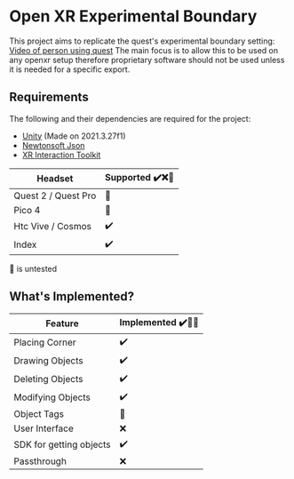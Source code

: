 ﻿# Open XR Experimental Boundary

This project aims to replicate the quest's experimental boundary setting: [Video of person using quest](https://www.youtube.com/watch?v=4t1CdmDeBhA)
The main focus is to allow this to be used on any openxr setup therefore proprietary software should not be used unless it is needed for a specific export.

## Requirements
The following and their dependencies are required for the project:
- [Unity](https://unity.com/) (Made on 2021.3.27f1)
- [Newtonsoft Json](https://docs.unity3d.com/Packages/com.unity.nuget.newtonsoft-json@2.0/manual/index.html) 
- [XR Interaction Toolkit](https://docs.unity3d.com/Packages/com.unity.xr.interaction.toolkit@2.3/manual/index.html)

| Headset           	| Supported ✔️❌🤔 	|
|-------------------	|----------------	|
| Quest 2 / Quest Pro    	| 🤔              	|
| Pico 4  	| 🤔              	|
| Htc Vive / Cosmos 	| ✔️              	|
| Index       	| ✔️              	|

🤔 is untested

## What's Implemented?

| Feature           	| Implemented ✔️🚧❌ 	|
|-------------------	|----------------	|
| Placing Corner    	| ✔️              	|
| Drawing Objects   	| ✔️              	|
| Deleting Objects  	| ✔️              	|
| Modifying Objects 	| ✔️              	|
| Object Tags       	| 🚧              	|
| User Interface    	| ❌              	|
| SDK for getting objects    	| ✔️              	|
| Passthrough    	| ❌              	|